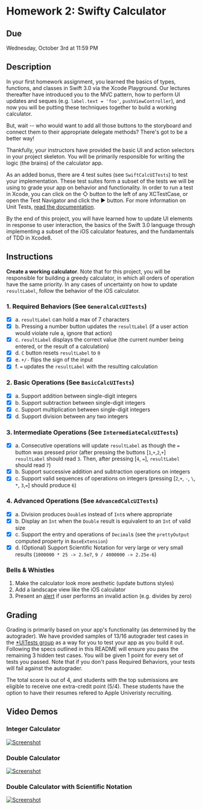 # Homework 2: Swifty Calculator

## Due
Wednesday, October 3rd at 11:59 PM

## Description
In your first homework assignment, you learned the basics of types, functions, and classes in Swift 3.0 via the Xcode Playground. Our lectures thereafter have introduced you to the MVC pattern, how to perform UI updates and seques (e.g. `label.text = 'foo'`, `pushViewController`), and now you will be putting these techniques together to build a working calculator.

But, wait -- who would want to add all those buttons to the storyboard and connect them to their appropriate delegate methods? There's got to be a better way!

Thankfully, your instructors have provided the basic UI and action selectors in your project skeleton. You will be primarily responsible for writing the logic (the brains) of the calculator app. 

As an added bonus, there are 4 test suites (see `SwiftCalcUITests`) to test your implementation. These test suites form a subset of the tests we will be using to grade your app on behavior and functionality. In order to run a test in Xcode, you can click on the ◇ button to the left of any XCTestCase, or open the Test Navigator and click the ▶ button. For more information on Unit Tests, [read the documentation](https://developer.apple.com/library/content/documentation/ToolsLanguages/Conceptual/Xcode_Overview/UnitTesting.html#//apple_ref/doc/uid/TP40010215-CH63-SW1).

By the end of this project, you will have learned how to update UI elements in response to user interaction, the basics of the Swift 3.0 language through implementing a subset of the iOS calculator features, and the fundamentals of TDD in Xcode8.

## Instructions
**Create a working calculator**. Note that for this project, you will be responsible for building a greedy calculator, in which all orders of operation have the same priority. In any cases of uncertainty on how to update `resultLabel`, follow the behavior of the iOS calculator.

### 1.  Required Behaviors  (See `GeneralCalcUITests`)
  - [X] a. `resultLabel` can hold a max of 7 characters 
  - [X] b. Pressing a number button updates the `resultLabel` (if a user action would violate rule a, ignore that action)
  - [X] c. `resultLabel` displays the correct value (the current number being entered, or the result of a calculation)
  - [X] d. `C` button resets `resultLabel` to `0`
  - [X] e. `+/-` flips the sign of the input
  - [X] f. `=` updates the `resultLabel` with the resulting calculation

### 2. Basic Operations (See `BasicCalcUITests`)
  - [X] a. Support addition between single-digit integers
  - [X] b. Support subtraction between single-digit integers
  - [X] c. Support multiplication between single-digit integers
  - [X] d. Support division between any two integers

### 3.  Intermediate Operations (See `IntermediateCalcUITests`)
  - [X] a. Consecutive operations will update `resultLabel` as though the `=` button was pressed prior (after pressing the buttons [`1`,`+`,`2`,`+`] `resultLabel` should read `3`. Then, after pressing [`4`, `=`], `resultLabel` should read `7`)
  - [X] b. Support successive addition and subtraction operations on integers
  - [X] c. Support valid sequences of operations on integers (pressing [`2`,`+`, `-`, `\`, `*`, `3`,`=`] should produce `6`)

### 4. Advanced Operations (See `AdvancedCalcUITests`)
  - [X] a. Division produces `Double`s instead of `Int`s where appropriate
  - [X] b. Display an `Int` when the `Double` result is equivalent to an `Int` of valid size 
  - [X] c. Support the entry and operations of `Decimal`s (see the `prettyOutput` computed property in `BaseExtension`)
  - [X] d. (Optional) Support Scientific Notation for very large or very small results (`1000000 * 25 -> 2.5e7`, `9 / 4000000 -> 2.25e-6`)

### Bells & Whistles
1. Make the calculator look more aesthetic (update buttons styles) 
2. Add a landscape view like the iOS calculator
3. Present an [alert](https://developer.apple.com/reference/uikit/uiviewcontroller/1621428-popoverpresentationcontroller) if user performs an invalid action (e.g. divides by zero)

## Grading

Grading is primarily based on your app's functionality (as determined by the autograder). We have provided samples of 13/16 autograder test cases in the [*UITests group](https://github.com/iosdecal/ios-decal-hw2/tree/master/SwiftCalc/SwiftCalcUITests) as a way for you to test your app as you build it out. Following the specs outlined in this README will ensure you pass the remaining 3 hidden test cases. You will be given 1 point for every set of tests you passed. Note that if you don't pass Required Behaviors, your tests will fail against the autograder. 

The total score is out of 4, and students with the top submissions are eligible to receive one extra-credit point (5/4). These students have the option to have their resumes refered to Apple Univeristy recruiting. 

## Video Demos


### Integer Calculator
[![Screenshot](int-calc.gif)](https://gifs.com/gif/int-calculator-o25R5Y)


### Double Calculator
[![Screenshot](double-calc.gif)](https://gifs.com/gif/double-calc-v23q35)

### Double Calculator with Scientific Notation
[![Screenshot](double-calc-2.gif)](https://gifs.com/gif/double-calc-2k040z)

